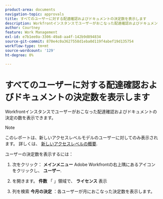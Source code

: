 ```yaml
---
product-area: documents
navigation-topic: approvals
title: すべてのユーザーに対する配達確認およびドキュメントの決定数を表示します
description: Workfrontインスタンスでユーザーがおこなった配達確認およびドキュメントの決定の数を表示できます。
author: Courtney
feature: Work Management
exl-id: e7b1ee0a-3306-49a8-aa4f-142b9d894834
source-git-commit: 870e4c0a3627558d1eba0d119f4abef19d135754
workflow-type: tm+mt
source-wordcount: '129'
ht-degree: 0%

---
```


# すべてのユーザーに対する配達確認およびドキュメントの決定数を表示します

Workfrontインスタンスでユーザーがおこなった配達確認およびドキュメントの決定の数を表示できます。

>[!NOTE]
>
>このレポートは、新しいアクセスレベルモデルのユーザーに対してのみ表示されます。 詳しくは、 [新しいアクセスレベルの概要](/help/quicksilver/administration-and-setup/add-users/how-access-levels-work/access-level-overview.md).

ユーザーの決定数を表示するには：

1. 次をクリック： **メインメニュー** Adobe Workfrontの右上隅にあるアイコンをクリックし、 **ユーザー**.

1. を開きます。 **件数** 「 」領域で、 **ライセンス** 表示

1. 列を検索 **今月の決定** ：各ユーザーが月におこなった決定数を表示します。
